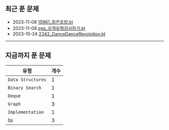 
## 최근 푼 문제

- 2023-11-08 [15961_회전초밥.kt](https://github.com/yangsooplus/Algorithm-Kotlin/commit/7c766690b507e851fd1ec21743fee4a6a8344787)
- 2023-11-08 [pgs_성격유형검사하기.kt](https://github.com/yangsooplus/Algorithm-Kotlin/commit/3b3f510756958a2810e10625dcf3221c11d8f37a)
- 2023-10-24 [2342_DanceDanceRevolution.kt](https://github.com/yangsooplus/Algorithm-Kotlin/commit/8b7d2dc1a448389f2ed9a003d57740f0151a9138)
---
## 지금까지 푼 문제

|유형|개수|
|---|---|
|`Data Structures`|1|
|`Binary Search`|1|
|`Deque`|1|
|`Graph`|3|
|`Implementation`|1|
|`Dp`|3|
